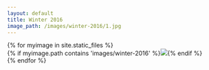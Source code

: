 ```yaml
---
layout: default
title: Winter 2016
image_path: /images/winter-2016/1.jpg
---
```


<div class="row">
{% for myimage in site.static_files %}<div class="col-md-4">{% if myimage.path contains 'images/winter-2016' %}<img src="{{myimage.path}}">{% endif %}</div>{% endfor %}
</div>
